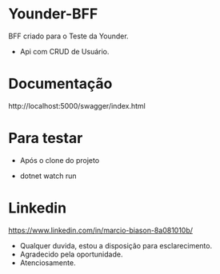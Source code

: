# Younder-BFF
BFF criado para o Teste da Younder.

- Api com CRUD de Usuário.

# Documentação
http://localhost:5000/swagger/index.html


# Para testar

- Após o clone do projeto

- dotnet watch run

# Linkedin

https://www.linkedin.com/in/marcio-biason-8a081010b/

- Qualquer duvida, estou a disposição para esclarecimento.
- Agradecido pela oportunidade.
- Atenciosamente.

